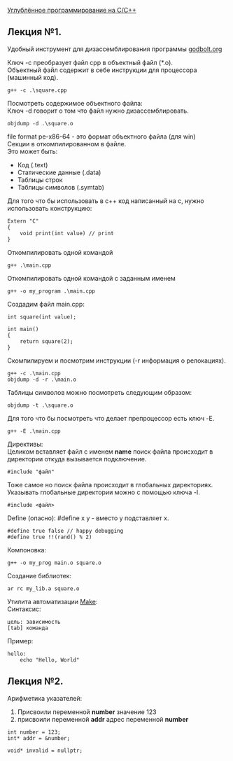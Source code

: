 [Углублённое программирование на C/C++](https://www.youtube.com/watch?v=YXbrMny86U0&list=PLrCZzMib1e9qjGLjg83bCksf3N7FIy7jg)  

## Лекция №1.  
Удобный инструмент для дизассемблирования программы [godbolt.org](https://godbolt.org/)  

Ключ -c преобразует файл cpp в объектный файл (*.o).  
Объектный файл содержит в себе инструкции для процессора (машинный код).  

```
g++ -c .\square.cpp
```

Посмотреть содержимое объектного файла:  
Ключ -d говорит о том что файл нужно дизассемблировать.  
```
objdump -d .\square.o
```

file format pe-x86-64 - это формат объектного файла (для win)  
Секции в откомпилированном в файле.  
Это может быть:  
- Код (.text)
- Статические данные (.data)
- Таблицы строк
- Таблицы символов (.symtab)  

Для того что бы использовать в c++ код написанный на c, нужно использовать конструкцию:  
```
Extern "C"
{
    void print(int value) // print
}
```
Откомпилировать одной командой  
```
g++ .\main.cpp
```

Откомпилировать одной командой c заданным именем  
```
g++ -o my_program .\main.cpp
```

Создадим файл main.cpp:  
```
int square(int value);

int main()
{
    return square(2);
}
```

Скомпилируем и посмотрим инструкции (-r информация о релокациях).  
```
g++ -c .\main.cpp
objdump -d -r .\main.o 
```

Таблицы символов можно посмотреть следующим образом:  
```
objdump -t .\square.o 
```

Для того что бы посмотреть что делает препроцессор есть ключ -E.  
```
g++ -E .\main.cpp
```

Директивы:  
Целиком вставляет файл с именем __name__ поиск файла происходит в директории откуда вызывается подключение.     
```
#include "файл"
```

Тоже самое но поиск файла происходит в глобальных директориях.  
Указывать глобальные директории можно с помощью ключа -I.  
```
#include <файл>
```

Define (опасно): #define x y - вместо y подставляет x.  
```
#define true false // happy debugging 
#define true !!(rand() % 2) 
```

Компоновка:  
```
g++ -o my_prog main.o square.o
```

Создание библиотек:  
```
ar rc my_lib.a square.o
``` 

Утилита автоматизации [Make](https://makefiletutorial.com/):  
Синтаксис:  
```
цель: зависимость
[tab] команда
```
Пример:  
```
hello:
	echo "Hello, World"
```

## Лекция №2.  
Арифметика указателей:  
1. Присвоили переменной __number__ значение 123
2. присвоили переменной __addr__ адрес переменной __number__
```
int number = 123;
int* addr = &number;
```

```
void* invalid = nullptr;
```